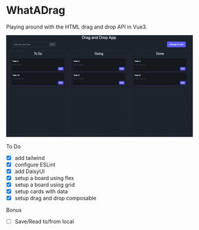 # WhatADrag

Playing around with the HTML drag and drop API in Vue3.

![Screenshot of WhatADrag!](./screen.jpeg "screenshot")

To Do

* [x] add tailwind
* [x] configure ESLint
* [x] add DaisyUI
* [x] setup a board using flex
* [x] setup a board using grid
* [x] setup cards with data
* [x] setup drag and drop composable

Bonus
* [ ] Save/Read to/from local
